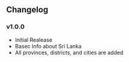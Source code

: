## Changelog

### v1.0.0

- Initial Realease
- Basec Info about Sri Lanka
- All provinces, districts, and cities are added
